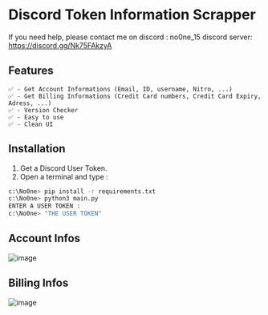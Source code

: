 # Discord Token Information Scrapper

If you need help, please contact me on discord : no0ne_15
discord server: https://discord.gg/Nk75FAkzyA

## Features

```
✅ - Get Account Informations (Email, ID, username, Nitro, ...)
✅ - Get Billing Informations (Credit Card numbers, Credit Card Expiry, Adress, ...)
✅ - Version Checker
✅ - Easy to use
✅ - Clean UI
```

## Installation

1. Get a Discord User Token.
2. Open a terminal and type :
```bash
c:\No0ne> pip install -r requirements.txt
c:\No0ne> python3 main.py
ENTER A USER TOKEN :
c:\No0ne> "THE USER TOKEN"
```

## Account Infos
![image](https://gist.github.com/assets/173060008/1e3ac8bc-c9ee-412e-b9e9-351df66598be)


## Billing Infos
![image](https://gist.github.com/assets/173060008/e9cca89d-8245-4c9b-a615-7b417dc4319a)
